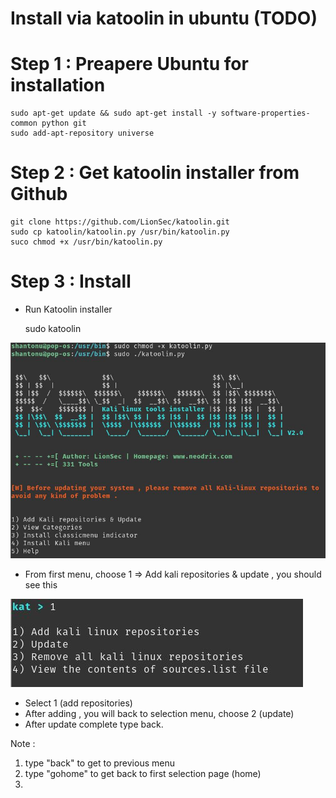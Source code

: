 # Install via katoolin in ubuntu (TODO)

# Step 1 : Preapere Ubuntu for installation

    sudo apt-get update && sudo apt-get install -y software-properties-common python git
    sudo add-apt-repository universe

# Step 2 : Get katoolin installer from Github

    git clone https://github.com/LionSec/katoolin.git
    sudo cp katoolin/katoolin.py /usr/bin/katoolin.py
    suco chmod +x /usr/bin/katoolin.py
# Step 3 : Install 
- Run Katoolin installer 

    sudo katoolin

![First Menu to choose](katoolin-1.JPG)

- From first menu, choose 1 => Add kali repositories & update , you should see this 

![Submenu of selection 1](katoolin-2.JPG)

- Select 1 (add repositories)
- After adding , you will back to selection menu, choose 2 (update)
- After update complete type back. 


Note : 
1. type "back" to get to previous menu
2. type "gohome" to get back to first selection page (home)
3. 
